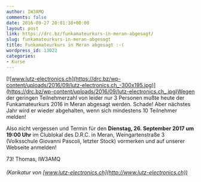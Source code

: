 ```yaml
---
author: IW3AMQ
comments: false
date: 2016-09-27 20:01:38+00:00
layout: post
link: https://drc.bz/funkamateurkurs-in-meran-abgesagt/
slug: funkamateurkurs-in-meran-abgesagt
title: Funkamateurkurs in Meran abgesagt :-(
wordpress_id: 13022
categories:
- Kurse
---
```


[![www.lutz-electronics.ch](https://drc.bz/wp-content/uploads/2016/09/lutz-electronics.ch_-300x195.jpg)](https://drc.bz/wp-content/uploads/2016/09/lutz-electronics.ch_.jpg)Wegen der geringen Teilnehmerzahl von leider nur 3 Personen mußte heute der Funkamateurkurs 2016 in Meran abgesagt werden. Schade! Aber nächstes Jahr wird er wieder abgehalten, wenn sich mindestens 10 Teilnehmer melden!

Also nicht vergessen und Termin für den **Dienstag, 26. September 2017 um 19:00 Uhr** im Clublokal des D.R.C. in Meran, Weingartenstraße 3 (Volksschule Giovanni Pascoli, letzter Stock) vormerken und auf unserer Webseite anmelden!

73! Thomas, IW3AMQ


###### (Karikatur von [www.lutz-electronics.ch](http://www.lutz-electronics.ch))
